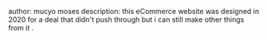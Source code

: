 author: mucyo moses 
description: this eCommerce website was designed in 2020 for a deal that didn't push through but i can still make other things from it .

